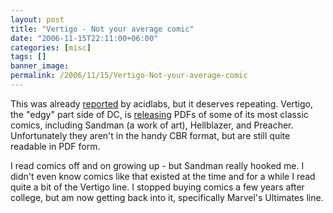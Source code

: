 ```yaml
---
layout: post
title: "Vertigo - Not your average comic"
date: "2006-11-15T22:11:00+06:00"
categories: [misc]
tags: []
banner_image: 
permalink: /2006/11/15/Vertigo-Not-your-average-comic
---
```


This was already <a href="http://blog.acidlabs.org/2006/11/16/i-heart-vertigo/">reported</a> by acidlabs, but it deserves repeating. Vertigo, the "edgy" part side of DC, is <a href="http://www.dccomics.com/news/?nw=6186">releasing</a> PDFs of some of its most classic comics, including Sandman (a work of art), Hellblazer, and Preacher. Unfortunately they aren't in the handy CBR format, but are still quite readable in PDF form.

I read comics off and on growing up - but Sandman really hooked me. I didn't even know comics like that existed at the time and for a while I read quite a bit of the Vertigo line. I stopped buying comics a few years after college, but am now getting back into it, specifically Marvel's Ultimates line.